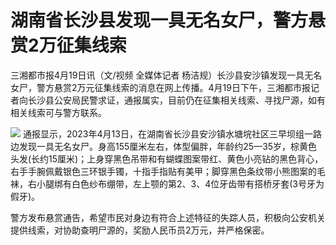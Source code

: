 # 湖南省长沙县发现一具无名女尸，警方悬赏2万征集线索

三湘都市报4月19日讯（文/视频 全媒体记者
杨洁规）长沙县安沙镇发现一具无名女尸，警方悬赏2万元征集线索的消息在网上传播。4月19日下午，三湘都市报记者向长沙县公安局民警求证，通报属实，目前仍在征集相关线索、寻找尸源，如有相关线索可与警方联系。

![](https://inews.gtimg.com/om_bt/O2CvG1Wy1_u9ukcUOyCdvgZZnt2eLF6mragGIBqW_xnB4AA/1000)
通报显示，2023年4月13日，在湖南省长沙县安沙镇水塘垸社区三早坝组一路边发现一具无名女尸。身高155厘米左右，体型偏胖，年龄约25—35岁，棕黄色头发(长约15厘米)；上身穿黑色吊带和有蝴蝶图案带红、黄色小亮钻的黑色背心，右手手腕佩戴银色三环银手镯，十指手指贴有美甲；脚穿黑色条纹带小熊图案的毛袜，右小腿绑有白色纱布绷带，左上颚的第2、3、4位牙齿带有搭桥牙套(3号牙为假牙)。

警方发布悬赏通告，希望市民对身边有符合上述特征的失踪人员，积极向公安机关提供线索，对协助查明尸源的，奖励人民币员2万元，并严格保密。

